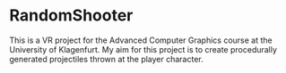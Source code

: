 # RandomShooter

This is a VR project for the Advanced Computer Graphics course at the University of Klagenfurt. 
My aim for this project is to create procedurally generated projectiles thrown at the player character. 
